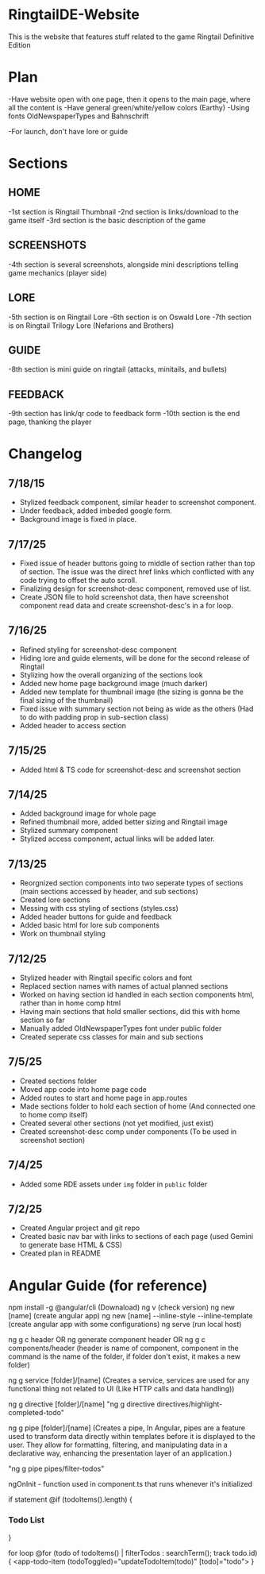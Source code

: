 # RingtailDE-Website
This is the website that features stuff related to the game Ringtail Definitive Edition


# Plan
-Have website open with one page, then it opens to the main page, where all the content is
-Have general green/white/yellow colors (Earthy)
-Using fonts OldNewspaperTypes and Bahnschrift

-For launch, don't have lore or guide

# Sections
## HOME
-1st section is Ringtail Thumbnail
-2nd section is links/download to the game itself
-3rd section is the basic description of the game

## SCREENSHOTS
-4th section is several screenshots, alongside mini descriptions telling game mechanics (player side)

## LORE
-5th section is on Ringtail Lore
-6th section is on Oswald Lore
-7th section is on Ringtail Trilogy Lore (Nefarions and Brothers)

## GUIDE
-8th section is mini guide on ringtail (attacks, minitails, and bullets)

## FEEDBACK
-9th section has link/qr code to feedback form
-10th section is the end page, thanking the player


# Changelog
## 7/18/15
- Stylized feedback component, similar header to screenshot component.
- Under feedback, added imbeded google form.
- Background image is fixed in place.

## 7/17/25
- Fixed issue of header buttons going to middle of section rather than top of section. The issue was the direct href links which conflicted with any code trying to offset the auto scroll.
- Finalizing design for screenshot-desc component, removed use of list.
- Create JSON file to hold screenshot data, then have screenshot component read data and create screenshot-desc's in a for loop.

## 7/16/25
- Refined styling for screenshot-desc component
- Hiding lore and guide elements, will be done for the second release of Ringtail
- Stylizing how the overall organizing of the sections look
- Added new home page background image (much darker)
- Added new template for thumbnail image (the sizing is gonna be the final sizing of the thumbnail)
- Fixed issue with summary section not being as wide as the others (Had to do with padding prop in sub-section class)
- Added header to access section

## 7/15/25
- Added html & TS code for screenshot-desc and screenshot section

## 7/14/25
- Added background image for whole page
- Refined thumbnail more, added better sizing and Ringtail image
- Stylized summary component
- Stylized access component, actual links will be added later.

## 7/13/25
- Reorgnized section components into two seperate types of sections (main sections accessed by header, and sub sections)
- Created lore sections
- Messing with css styling of sections (styles.css)
- Added header buttons for guide and feedback
- Added basic html for lore sub components
- Work on thumbnail styling

## 7/12/25
- Stylized header with Ringtail specific colors and font
- Replaced section names with names of actual planned sections
- Worked on having section id handled in each section components html, rather than in home comp html
- Having main sections that hold smaller sections, did this with home section so far
- Manually added OldNewspaperTypes font under public folder
- Created seperate css classes for main and sub sections

## 7/5/25
- Created sections folder
- Moved app code into home page code
- Added routes to start and home page in app.routes
- Made sections folder to hold each section of home (And connected one to home comp itself)
- Created several other sections (not yet modified, just exist)
- Created screenshot-desc comp under components (To be used in screenshot section)

## 7/4/25
- Added some RDE assets under `img` folder in `public` folder

## 7/2/25
- Created Angular project and git repo
- Created basic nav bar with links to sections of each page (used Gemini to generate base HTML & CSS)
- Created plan in README



# Angular Guide (for reference)
npm install -g @angular/cli (Downaload)
ng v (check version)
ng new [name] (create angular app)
ng new [name] --inline-style --inline-template (create angular app with some configurations)
ng serve (run local host)

ng g c header 
OR ng generate component header 
OR ng g c components/header
(header is name of component, component in the command is the name of the folder, if folder don't
exist, it makes a new folder)

ng g service [folder]/[name] 
(Creates a service, 
services are used for any functional thing
not related to UI (Like HTTP calls and data handling))

ng g directive [folder]/[name]
"ng g directive directives/highlight-completed-todo"

ng g pipe [folder]/[name]
(Creates a pipe, 
In Angular, pipes are a feature used to transform data directly within templates before it is displayed to the user. They allow for formatting, filtering, and manipulating data in a declarative way, enhancing the presentation layer of an application.)

"ng g pipe pipes/filter-todos"

ngOnInit - function used in component.ts that runs whenever it's initialized

if statement
@if (todoItems().length) {
  <h3>Todo List</h3>
} 

for loop
@for (todo of todoItems() | filterTodos : searchTerm(); track todo.id) {
    <app-todo-item (todoToggled)="updateTodoItem(todo)" [todo]="todo"></app-todo-item>
}